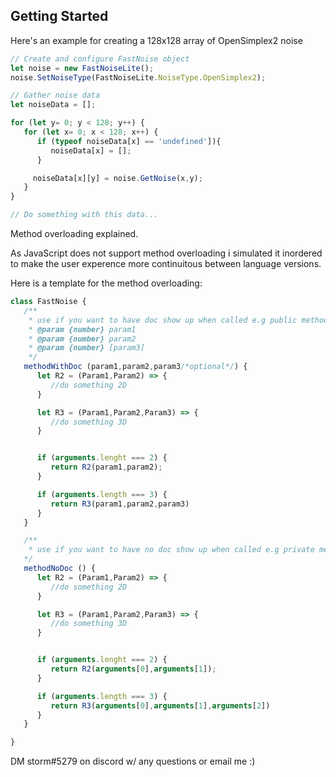 ## Getting Started

Here's an example for creating a 128x128 array of OpenSimplex2 noise

``` javascript
// Create and configure FastNoise object
let noise = new FastNoiseLite();
noise.SetNoiseType(FastNoiseLite.NoiseType.OpenSimplex2);

// Gather noise data
let noiseData = [];

for (let y= 0; y < 128; y++) {
   for (let x= 0; x < 128; x++) {
      if (typeof noiseData[x] == 'undefined']){
         noiseData[x] = [];
      }

     noiseData[x][y] = noise.GetNoise(x,y);
   }
}

// Do something with this data...
```

Method overloading explained.

As JavaScript does not support method overloading i simulated it 
inordered to make the user experence more continuitous between language versions.

Here is a template for the method overloading:

```javascript
class FastNoise {
   /**
    * use if you want to have doc show up when called e.g public method
    * @param {number} param1
    * @param {number} param2
    * @param {number} [param3]
    */
   methodWithDoc (param1,param2,param3/*optional*/) {
      let R2 = (Param1,Param2) => {
         //do something 2D
      }

      let R3 = (Param1,Param2,Param3) => {
         //do something 3D
      }


      if (arguments.lenght === 2) {
         return R2(param1,param2);
      }

      if (arguments.length === 3) {
         return R3(param1,param2,param3)
      }
   }

   /**
    * use if you want to have no doc show up when called e.g private method
   */
   methodNoDoc () {
      let R2 = (Param1,Param2) => {
         //do something 2D
      }

      let R3 = (Param1,Param2,Param3) => {
         //do something 3D
      }


      if (arguments.lenght === 2) {
         return R2(arguments[0],arguments[1]);
      }

      if (arguments.length === 3) {
         return R3(arguments[0],arguments[1],arguments[2])
      }
   }

}

```

DM storm#5279 on discord w/ any questions or email me :)